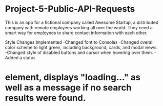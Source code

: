 # Project-5-Public-API-Requests
 This is an app for a fictional company called Awesome Startup, a distributed company with remote employees working all over the world. They need a smart way for employees to share contact information with each other.

 Style Changes Implemented
 -Changed font to Consolas
 -Changed overall color scheme to light green, including background, cards, and modal views.
 -Changed style of disabled buttons and cursor when hovering over them.
 -Added a status <h1> element, displays "loading..." as well as a message if no search results were found.
